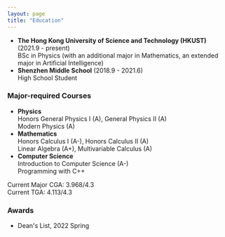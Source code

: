 ```yaml
---
layout: page
title: "Education"
---
```


* **The Hong Kong University of Science and Technology (HKUST)** (2021.9 - present)  
  BSc in Physics (with an additional major in Mathematics, an extended major in Artificial Intelligence)
* **Shenzhen Middle School** (2018.9 - 2021.6)  
  High School Student
  
### Major-required Courses
* **Physics**  
  Honors General Physics I (A), General Physics II (A)  
  Modern Physics (A)
* **Mathematics**  
  Honors Calculus I (A-), Honors Calculus II (A)  
  Linear Algebra (A+), Multivariable Calculus (A)
* **Computer Science**  
  Introduction to Computer Science (A-)  
  Programming with C++

Current Major CGA: 3.968/4.3    
Current TGA: 4.113/4.3

### Awards
 * Dean's List, 2022 Spring  

### 
